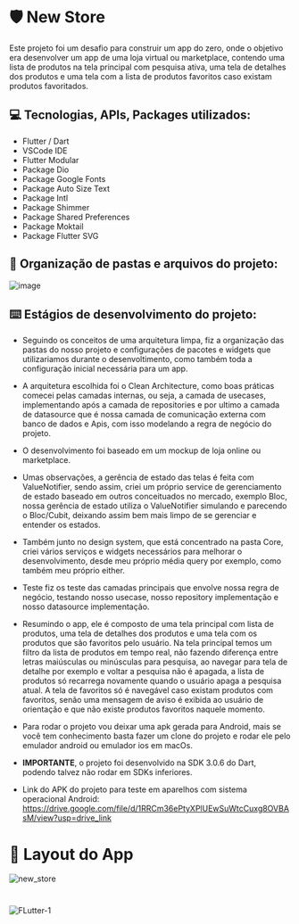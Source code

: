 # :shield: New Store

Este projeto foi um desafio para construir um app do zero, onde o objetivo era desenvolver um app de uma loja virtual ou marketplace, contendo uma lista de produtos na tela principal com pesquisa ativa, uma tela de detalhes dos produtos e uma tela com a lista de produtos favoritos caso existam produtos favoritados.
  
## :computer: Tecnologias, APIs, Packages utilizados:
  
  * Flutter / Dart
  * VSCode IDE
  * Flutter Modular
  * Package Dio
  * Package Google Fonts
  * Package Auto Size Text
  * Package Intl
  * Package Shimmer
  * Package Shared Preferences
  * Package Moktail
  * Package Flutter SVG
  
## :file_folder: Organização de pastas e arquivos do projeto:

![image](https://github.com/ivanluizjr/new_store/assets/41458938/6df6d6a6-bb41-458a-b8b7-c944e4b8b9c9)
 
## :keyboard: Estágios de desenvolvimento do projeto:

  - Seguindo os conceitos de uma arquitetura limpa, fiz a organização das pastas do nosso projeto e configurações de pacotes e widgets 
  que utilizariamos durante o desenvoltimento, como também toda a configuração inicial necessária para um app.

  - A arquitetura escolhida foi o Clean Architecture, como boas práticas comecei pelas camadas internas, ou seja, a camada de usecases, 
  implementando após a camada de repositories e por ultimo a camada de datasource que é nossa camada de comunicação externa com banco de 
  dados e Apis, com isso modelando a regra de negócio do projeto.
  
  - O desenvolvimento foi baseado em um mockup de loja online ou marketplace.
  
  - Umas observações, a gerência de estado das telas é feita com ValueNotifier, sendo assim, criei um próprio service de gerenciamento de 
  estado baseado em outros conceituados no mercado, exemplo Bloc, nossa gerência de estado utiliza o ValueNotifier simulando e parecendo 
  o Bloc/Cubit, deixando assim bem mais limpo de se gerenciar e entender os estados.

  - Também junto no design system, que está concentrado na pasta Core, criei vários serviços e widgets necessários para melhorar o 
  desenvolvimento, desde meu próprio média query por exemplo, como também meu próprio either.

  - Teste fiz os teste das camadas principais que envolve nossa regra de negócio, testando nosso usecase, nosso repository implementação 
  e nosso datasource implementação.

  - Resumindo o app, ele é composto de uma tela principal com lista de produtos, uma tela de detalhes dos produtos e uma tela com os 
  produtos que são favoritos pelo usuário. Na tela principal temos um filtro da lista de produtos em tempo real, não fazendo diferença 
  entre letras maiúsculas ou minúsculas para pesquisa, ao navegar para tela de detalhe por exemplo e voltar a pesquisa não é apagada, a 
  lista de produtos só recarrega novamente quando o usuário apaga a pesquisa atual. A tela de favoritos só é navegável caso existam 
  produtos com favoritos, senão uma mensagem de aviso é exibida ao usuário de orientação e que não existe produtos favoritos naquele 
  momento.

  - Para rodar o projeto vou deixar uma apk gerada para Android, mais se você tem conhecimento basta fazer um clone do projeto e rodar 
  ele pelo emulador android ou emulador ios em macOs.

  - **IMPORTANTE**, o projeto foi desenvolvido na SDK 3.0.6 do Dart, podendo talvez não rodar em SDKs inferiores.
  
  - Link do APK do projeto para teste em aparelhos com sistema operacional Android: 
  https://drive.google.com/file/d/1RRCm36ePtyXPlUEwSuWtcCuxg8OVBAsM/view?usp=drive_link
 
##

 # :iphone: Layout do App
  
  
 ![new_store](https://github.com/ivanluizjr/new_store/assets/41458938/c131d50c-7fa3-47c6-bca7-2773761541e7)

 #
  
  ![FLutter-1](https://user-images.githubusercontent.com/41458938/161364495-d0dbe155-75f3-4a03-a58f-307d9212b8aa.png)



